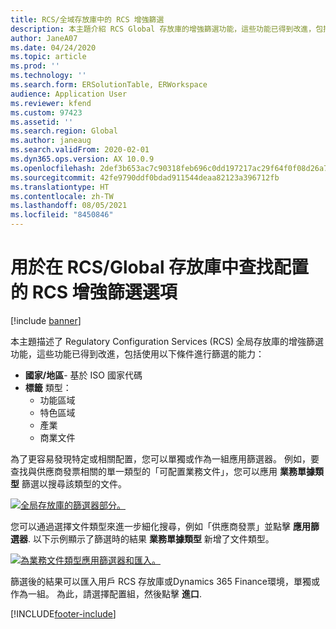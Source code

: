 ```yaml
---
title: RCS/全域存放庫中的 RCS 增強篩選
description: 本主題介紹 RCS Global 存放庫的增強篩選功能，這些功能已得到改進，包括額外的篩選器。
author: JaneA07
ms.date: 04/24/2020
ms.topic: article
ms.prod: ''
ms.technology: ''
ms.search.form: ERSolutionTable, ERWorkspace
audience: Application User
ms.reviewer: kfend
ms.custom: 97423
ms.assetid: ''
ms.search.region: Global
ms.author: janeaug
ms.search.validFrom: 2020-02-01
ms.dyn365.ops.version: AX 10.0.9
ms.openlocfilehash: 2def3b653ac7c90318feb696c0dd197217ac29f64f0f08d26a7069918c67922b
ms.sourcegitcommit: 42fe9790ddf0bdad911544deaa82123a396712fb
ms.translationtype: HT
ms.contentlocale: zh-TW
ms.lasthandoff: 08/05/2021
ms.locfileid: "8450846"
---
```

# <a name="rcs-enhanced-filtering-options-for-finding-configurations-in-the-rcsglobal-repository"></a>用於在 RCS/Global 存放庫中查找配置的 RCS 增強篩選選項

[!include [banner](../includes/banner.md)]

本主題描述了 Regulatory Configuration Services (RCS) 全局存放庫的增強篩選功能，這些功能已得到改進，包括使用以下條件進行篩選的能力： 
- **國家/地區**- 基於 ISO 國家代碼  
- **標籤** 類型：
  - 功能區域
  - 特色區域
  - 產業 
  - 商業文件 

為了更容易發現特定或相關配置，您可以單獨或作為一組應用篩選器。 例如，要查找與供應商發票相關的單一類型的「可配置業務文件」，您可以應用 **業務單據類型** 篩選以搜尋該類型的文件。 

[![全局存放庫的篩選器部分。](media/rcs-enhanced-filter-section.JPG)](./media/rcs-enhanced-filter-section.JPG) 

您可以通過選擇文件類型來進一步細化搜尋，例如「供應商發票」並點擊 **應用篩選器**. 以下示例顯示了篩選時的結果 **業務單據類型** 新增了文件類型。 

[![為業務文件類型應用篩選器和匯入。](media/rcs-enhanced-filtering-applied.JPG)](./media/rcs-enhanced-filtering-applied.JPG) 

篩選後的結果可以匯入用戶 RCS 存放庫或Dynamics 365 Finance環境，單獨或作為一組。 為此，請選擇配置組，然後點擊 **進口**.


[!INCLUDE[footer-include](../../includes/footer-banner.md)]